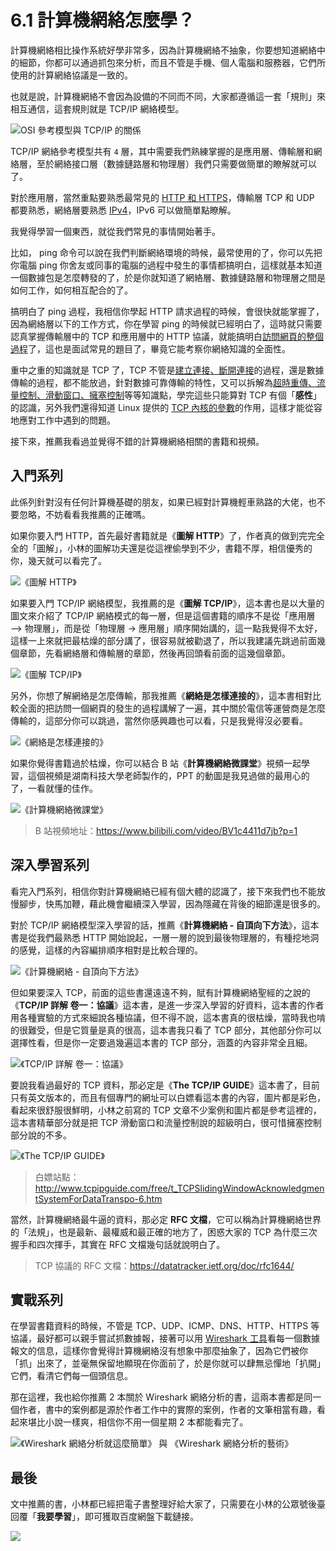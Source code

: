# 6.1 計算機網絡怎麼學？

計算機網絡相比操作系統好學非常多，因為計算機網絡不抽象，你要想知道網絡中的細節，你都可以通過抓包來分析，而且不管是手機、個人電腦和服務器，它們所使用的計算網絡協議是一致的。

也就是說，計算機網絡不會因為設備的不同而不同，大家都遵循這一套「規則」來相互通信，這套規則就是 TCP/IP 網絡模型。

![OSI 參考模型與 TCP/IP 的關係](https://cdn.jsdelivr.net/gh/xiaolincoder/ImageHost2/%E8%AE%A1%E7%AE%97%E6%9C%BA%E7%BD%91%E7%BB%9C/TCP-%E4%B8%89%E6%AC%A1%E6%8F%A1%E6%89%8B%E5%92%8C%E5%9B%9B%E6%AC%A1%E6%8C%A5%E6%89%8B/7.jpg)

TCP/IP 網絡參考模型共有 `4` 層，其中需要我們熟練掌握的是應用層、傳輸層和網絡層，至於網絡接口層（數據鏈路層和物理層）我們只需要做簡單的瞭解就可以了。

對於應用層，當然重點要熟悉最常見的 [HTTP 和 HTTPS](https://mp.weixin.qq.com/s/bUy220-ect00N4gnO0697A)，傳輸層 TCP 和 UDP 都要熟悉，網絡層要熟悉 [IPv4](https://mp.weixin.qq.com/s/bUy220-ect00N4gnO0697A)，IPv6 可以做簡單點瞭解。


我覺得學習一個東西，就從我們常見的事情開始著手。

比如， ping 命令可以說在我們判斷網絡環境的時候，最常使用的了，你可以先把你電腦 ping 你舍友或同事的電腦的過程中發生的事情都搞明白，這樣就基本知道一個數據包是怎麼轉發的了，於是你就知道了網絡層、數據鏈路層和物理層之間是如何工作，如何相互配合的了。


搞明白了 ping 過程，我相信你學起 HTTP 請求過程的時候，會很快就能掌握了，因為網絡層以下的工作方式，你在學習 ping 的時候就已經明白了，這時就只需要認真掌握傳輸層中的 TCP 和應用層中的 HTTP 協議，就能搞明白[訪問網頁的整個過程](https://mp.weixin.qq.com/s/iSZp41SRmh5b2bXIvzemIw)了，這也是面試常見的題目了，畢竟它能考察你網絡知識的全面性。

重中之重的知識就是 TCP 了，TCP 不管是[建立連接、斷開連接](https://mp.weixin.qq.com/s/tH8RFmjrveOmgLvk9hmrkw)的過程，還是數據傳輸的過程，都不能放過，針對數據可靠傳輸的特性，又可以拆解為[超時重傳、流量控制、滑動窗口、擁塞控制](https://mp.weixin.qq.com/s/Tc09ovdNacOtnMOMeRc_uA)等等知識點，學完這些只能算對 TCP 有個「**感性**」的認識，另外我們還得知道 Linux 提供的 [TCP 內核的參數](https://mp.weixin.qq.com/s/fjnChU3MKNc_x-Wk7evLhg)的作用，這樣才能從容地應對工作中遇到的問題。

接下來，推薦我看過並覺得不錯的計算機網絡相關的書籍和視頻。

## 入門系列

此係列針對沒有任何計算機基礎的朋友，如果已經對計算機輕車熟路的大佬，也不要忽略，不妨看看我推薦的正確嗎。

如果你要入門 HTTP，首先最好書籍就是《**圖解 HTTP**》了，作者真的做到完完全全的「圖解」，小林的圖解功夫還是從這裡偷學到不少，書籍不厚，相信優秀的你，幾天就可以看完了。

![《圖解 HTTP》](https://cdn.jsdelivr.net/gh/xiaolincoder/ImageHost2/其他/圖解HTTP.jpg)


如果要入門 TCP/IP 網絡模型，我推薦的是《**圖解 TCP/IP**》，這本書也是以大量的圖文來介紹了 TCP/IP 網絡模式的每一層，但是這個書籍的順序不是從「應用層 —> 物理層」，而是從「物理層 -> 應用層」順序開始講的，這一點我覺得不太好，這樣一上來就把最枯燥的部分講了，很容易就被勸退了，所以我建議先跳過前面幾個章節，先看網絡層和傳輸層的章節，然後再回頭看前面的這幾個章節。

![《圖解 TCP/IP》](https://cdn.jsdelivr.net/gh/xiaolincoder/ImageHost2/%E5%85%B6%E4%BB%96/%E5%9B%BE%E8%A7%A3TCPIP.png)



另外，你想了解網絡是怎麼傳輸，那我推薦《**網絡是怎樣連接的**》，這本書相對比較全面的把訪問一個網頁的發生的過程講解了一遍，其中關於電信等運營商是怎麼傳輸的，這部分你可以跳過，當然你感興趣也可以看，只是我覺得沒必要看。



![《網絡是怎樣連接的》](https://cdn.jsdelivr.net/gh/xiaolincoder/ImageHost2/%E5%85%B6%E4%BB%96/%E7%BD%91%E7%BB%9C%E6%98%AF%E6%80%8E%E4%B9%88%E8%BF%9E%E6%8E%A5%E7%9A%84.png)


如果你覺得書籍過於枯燥，你可以結合 B 站《**計算機網絡微課堂**》視頻一起學習，這個視頻是湖南科技大學老師製作的，PPT 的動圖是我見過做的最用心的了，一看就懂的佳作。

![《計算機網絡微課堂》](https://cdn.jsdelivr.net/gh/xiaolincoder/ImageHost2/其他/計算機網絡微課堂.png)


> B 站視頻地址：https://www.bilibili.com/video/BV1c4411d7jb?p=1



## 深入學習系列

看完入門系列，相信你對計算機網絡已經有個大體的認識了，接下來我們也不能放慢腳步，快馬加鞭，藉此機會繼續深入學習，因為隱藏在背後的細節還是很多的。

對於 TCP/IP 網絡模型深入學習的話，推薦《**計算機網絡 - 自頂向下方法**》，這本書是從我們最熟悉 HTTP 開始說起，一層一層的說到最後物理層的，有種挖地洞的感覺，這樣的內容編排順序相對是比較合理的。

![《計算機網絡 - 自頂向下方法》](https://cdn.jsdelivr.net/gh/xiaolincoder/ImageHost2/其他/計算機網絡自定向下.png)



但如果要深入 TCP，前面的這些書還遠遠不夠，賦有計算機網絡聖經的之說的《**TCP/IP 詳解 卷一：協議**》這本書，是進一步深入學習的好資料，這本書的作者用各種實驗的方式來細說各種協議，但不得不說，這本書真的很枯燥，當時我也啃的很難受，但是它質量是真的很高，這本書我只看了 TCP 部分，其他部分你可以選擇性看，但是你一定要過幾遍這本書的 TCP 部分，涵蓋的內容非常全且細。


![《TCP/IP 詳解 卷一：協議》](https://cdn.jsdelivr.net/gh/xiaolincoder/ImageHost2/%E5%85%B6%E4%BB%96/TCPIP%E5%8D%8F%E8%AE%AE%E8%AF%A6%E8%A7%A3.png)


要說我看過最好的 TCP 資料，那必定是《**The TCP/IP GUIDE**》這本書了，目前只有英文版本的，而且有個專門的網址可以白嫖看這本書的內容，圖片都是彩色，看起來很舒服很鮮明，小林之前寫的 TCP 文章不少案例和圖片都是參考這裡的，這本書精華部分就是把 TCP 滑動窗口和流量控制說的超級明白，很可惜擁塞控制部分說的不多。

![《The TCP/IP GUIDE》](https://cdn.jsdelivr.net/gh/xiaolincoder/ImageHost2/%E5%85%B6%E4%BB%96/TCPIP%20GUIDE.png)



> 白嫖站點：http://www.tcpipguide.com/free/t_TCPSlidingWindowAcknowledgmentSystemForDataTranspo-6.htm



當然，計算機網絡最牛逼的資料，那必定 **RFC 文檔**，它可以稱為計算機網絡世界的「法規」，也是最新、最權威和最正確的地方了，困惑大家的 TCP 為什麼三次握手和四次揮手，其實在 RFC 文檔幾句話就說明白了。

> TCP 協議的 RFC 文檔：https://datatracker.ietf.org/doc/rfc1644/


## 實戰系列


在學習書籍資料的時候，不管是 TCP、UDP、ICMP、DNS、HTTP、HTTPS 等協議，最好都可以親手嘗試抓數據報，接著可以用 [Wireshark 工具](https://mp.weixin.qq.com/s/bHZ2_hgNQTKFZpWMCfUH9A)看每一個數據報文的信息，這樣你會覺得計算機網絡沒有想象中那麼抽象了，因為它們被你「抓」出來了，並毫無保留地顯現在你面前了，於是你就可以肆無忌憚地「扒開」它們，看清它們每一個頭信息。

那在這裡，我也給你推薦 2 本關於 Wireshark 網絡分析的書，這兩本書都是同一個作者，書中的案例都是源於作者工作中的實際的案例，作者的文筆相當有趣，看起來堪比小說一樣爽，相信你不用一個星期 2 本都能看完了。

![《Wireshark 網絡分析就這麼簡單》 與 《Wireshark 網絡分析的藝術》](https://cdn.jsdelivr.net/gh/xiaolincoder/ImageHost2/其他/wireshark書.png)

## 最後

文中推薦的書，小林都已經把電子書整理好給大家了，只需要在小林的公眾號後臺回覆「**我要學習**」，即可獲取百度網盤下載鏈接。

![](https://cdn.jsdelivr.net/gh/xiaolincoder/ImageHost2/%E5%85%B6%E4%BB%96/%E5%85%AC%E4%BC%97%E5%8F%B7%E4%BB%8B%E7%BB%8D.png)